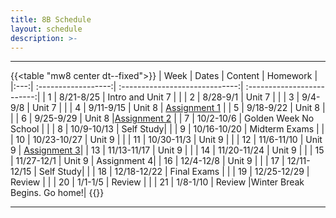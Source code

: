 ```yaml
---
title: 8B Schedule
layout: schedule
description: >-
---
```


---
{{<table "mw8 center dt--fixed">}}
| Week  |          Dates          |                 Content                  |             Homework      |             
|:---:|    :------------------:|             :-----------------------------:| :-------------------------:|
|  1 |  8/21-8/25           | Intro and Unit 7 |          |
|  2 |  8/28-9/1            | Unit 7  |          |
|  3 |  9/4-9/8             | Unit 7  |          |
|  4 |  9/11-9/15           | Unit 8  | [Assignment 1](sks/fall2023/8B-english/assignment1/)         |
|  5 |  9/18-9/22           | Unit 8  |          |
|  6 |  9/25-9/29           | Unit 8  |[Assignment 2](sks/fall2023/8B-english/assignment2/)              |
|  7 |  10/2-10/6           | Golden Week No School |       |
|  8 |  10/9-10/13          | Self Study|          |
|  9 |  10/16-10/20         | Midterm Exams  |       |
| 10 |  10/23-10/27         | Unit 9  | |
| 11 |  10/30-11/3          | Unit 9  |       |
| 12 |  11/6-11/10          | Unit 9  | [Assignment 3](sks/fall2023/8B-english/assignment3)|
| 13 |  11/13-11/17         | Unit 9  | |
| 14 |  11/20-11/24         | Unit 9 |             |
| 15 |  11/27-12/1          | Unit 9 |  Assignment 4|
| 16 |  12/4-12/8           | Unit 9 |             |
| 17 |  12/11-12/15         | Self Study|            |
| 18 |  12/18-12/22         | Final Exams |              |
| 19 |  12/25-12/29         | Review |              |
| 20 |  1/1-1/5             | Review |      |
| 21 |  1/8-1/10            | Review |Winter Break Begins. Go home!|
{{</table>}}

---